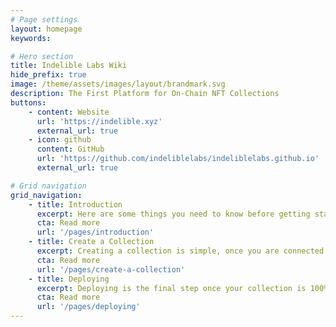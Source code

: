 ```yaml
---
# Page settings
layout: homepage
keywords:

# Hero section
title: Indelible Labs Wiki
hide_prefix: true
image: /theme/assets/images/layout/brandmark.svg
description: The First Platform for On-Chain NFT Collections
buttons:
    - content: Website
      url: 'https://indelible.xyz'
      external_url: true
    - icon: github
      content: GitHub
      url: 'https://github.com/indeliblelabs/indeliblelabs.github.io'
      external_url: true

# Grid navigation
grid_navigation:
    - title: Introduction
      excerpt: Here are some things you need to know before getting started.
      cta: Read more
      url: '/pages/introduction'
    - title: Create a Collection
      excerpt: Creating a collection is simple, once you are connected and get presented with the initial screen.
      cta: Read more
      url: '/pages/create-a-collection'
    - title: Deploying
      excerpt: Deploying is the final step once your collection is 100% ready.
      cta: Read more
      url: '/pages/deploying'
---
```

